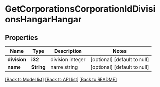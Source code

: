 # GetCorporationsCorporationIdDivisionsHangarHangar

## Properties
Name | Type | Description | Notes
------------ | ------------- | ------------- | -------------
**division** | **i32** | division integer | [optional] [default to null]
**name** | **String** | name string | [optional] [default to null]

[[Back to Model list]](../README.md#documentation-for-models) [[Back to API list]](../README.md#documentation-for-api-endpoints) [[Back to README]](../README.md)


